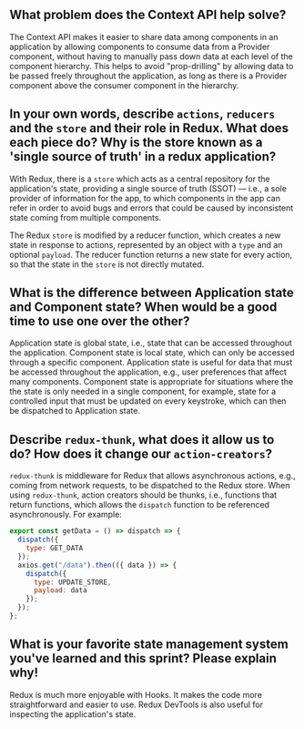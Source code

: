 ## What problem does the Context API help solve?

The Context API makes it easier to share data among components in an application by allowing components to consume data from a Provider component, without having to manually pass down data at each level of the component hierarchy. This helps to avoid "prop-drilling" by allowing data to be passed freely throughout the application, as long as there is a Provider component above the consumer component in the hierarchy.


## In your own words, describe `actions`, `reducers` and the `store` and their role in Redux. What does each piece do? Why is the store known as a 'single source of truth' in a redux application?

With Redux, there is a `store` which acts as a central repository for the application's state, providing a single source of truth (SSOT) — i.e., a sole provider of information for the app, to which components in the app can refer in order to avoid bugs and errors that could be caused by inconsistent state coming from multiple components.

The Redux `store` is modified by a reducer function, which creates a new state in response to actions, represented by an object with a `type` and an optional `payload`. The reducer function returns a new state for every action, so that the state in the `store` is not directly mutated.

## What is the difference between Application state and Component state? When would be a good time to use one over the other?

Application state is global state, i.e., state that can be accessed throughout the application. Component state is local state, which can only be accessed through a specific component. Application state is useful for data that must be accessed throughout the application, e.g., user preferences that affect many components. Component state is appropriate for situations where the the state is only needed in a single component, for example, state for a controlled input that must be updated on every keystroke, which can then be dispatched to Application state.

## Describe `redux-thunk`, what does it allow us to do? How does it change our `action-creators`?

`redux-thunk` is middleware for Redux that allows asynchronous actions, e.g., coming from network requests, to be dispatched to the Redux store. When using `redux-thunk`, action creators should be thunks, i.e., functions that return functions, which allows the `dispatch` function to be referenced asynchronously. For example:
```javascript
export const getData = () => dispatch => {
  dispatch({
    type: GET_DATA
  });
  axios.get("/data").then(({ data }) => {
    dispatch({
      type: UPDATE_STORE,
      payload: data
    });
  });
};
```

## What is your favorite state management system you've learned and this sprint? Please explain why!

Redux is much more enjoyable with Hooks. It makes the code more straightforward and easier to use. Redux DevTools is also useful for inspecting the application's state.